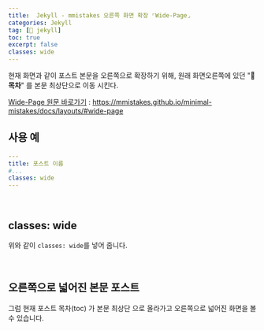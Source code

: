 ```yaml
---
title:  Jekyll - mmistakes 오른쪽 화면 확장 ⌜Wide-Page⌟
categories: Jekyll
tag: [📐 jekyll]
toc: true
excerpt: false
classes: wide
---
```


현재 화면과 같이 포스트 본문을 오른쪽으로 확장하기 위해, 원래 화면오른쪽에 있던 "📌**목차**" 를 본문 최상단으로 이동 시킨다.

[Wide-Page 원문 바로가기](https://mmistakes.github.io/minimal-mistakes/docs/layouts/#wide-page) : <https://mmistakes.github.io/minimal-mistakes/docs/layouts/#wide-page>


## 사용 예
```yml
---
title: 포스트 이름
#...
classes: wide
---
```

<br>

## classes: wide

위와 같이 `classes: wide`를 넣어 줍니다.

<br>

## 오른쪽으로 넓어진 본문 포스트

그럼 현재 포스트 목차(toc) 가 본문 최상단 으로 올라가고 오른쪽으로 넓어진 화면을 볼 수 있습니다.

<br>